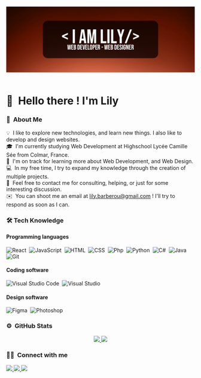 ![Lily's Banner](https://raw.githubusercontent.com/Nahay/Nahay/master/assets/LilyBanner.png)&nbsp;

# 👋&nbsp; Hello there ! I'm Lily

### 📌&nbsp; About Me

💡&nbsp; I like to explore new technologies, and learn new things. I also like to develop and design websites.\
🎓&nbsp; I'm currently studying Web Development at Highschool Lycée Camille Sée from Colmar, France.\
🌱&nbsp; I'm on track for learning more about Web Development, and Web Design.\
💻&nbsp; In my free time, I try to expand my knowledge through the creation of multiple projects.\
💬&nbsp; Feel free to contact me for consulting, helping, or just for some interesting discussion.\
✉️&nbsp; You can shoot me an email at lily.barberou@gmail.com ! I'll try to respond as soon as I can.

### 🛠 Tech Knowledge

#### Programming languages
![React](https://img.shields.io/badge/React-20232A?style=for-the-badge&logo=react&logoColor=61DAFB)&nbsp;
![JavaScript](https://img.shields.io/badge/JavaScript-323330?style=for-the-badge&logo=javascript&logoColor=F7DF1E)&nbsp;
![HTML](https://img.shields.io/badge/HTML5-E34F26?style=for-the-badge&logo=html5&logoColor=white)&nbsp;
![CSS](https://img.shields.io/badge/CSS3-1572B6?style=for-the-badge&logo=css3&logoColor=white)&nbsp;
![Php](https://img.shields.io/badge/PHP-777BB4?style=for-the-badge&logo=php&logoColor=white)&nbsp;
![Python](https://img.shields.io/badge/Python-FFD43B?style=for-the-badge&logo=python&logoColor=darkgreen)&nbsp;
![C#](https://img.shields.io/badge/C%23-239120?style=for-the-badge&logo=c-sharp&logoColor=white)&nbsp;
![Java](https://img.shields.io/badge/Java-ED8B00?style=for-the-badge&logo=java&logoColor=white)&nbsp;
![Git](https://img.shields.io/badge/GIT-E44C30?style=for-the-badge&logo=git&logoColor=white)&nbsp;

#### Coding software
![Visual Studio Code](https://img.shields.io/badge/Visual_Studio_Code-0078D4?style=for-the-badge&logo=visual%20studio%20code&logoColor=white)&nbsp;
![Visual Studio](https://img.shields.io/badge/Visual_Studio-5C2D91?style=for-the-badge&logo=visual%20studio&logoColor=white)&nbsp;

#### Design software
![Figma](https://img.shields.io/badge/Figma-F24E1E?style=for-the-badge&logo=figma&logoColor=white)&nbsp;
![Photoshop](https://img.shields.io/badge/Adobe%20Photoshop-31A8FF?style=for-the-badge&logo=Adobe%20Photoshop&logoColor=black)&nbsp;

### ⚙️&nbsp; GitHub Stats

<p align="center">
    <a href="https://github.com/Nahay">
        <img height="180em" src="https://github-readme-stats-eight-theta.vercel.app/api?username=Nahay&show_icons=true&theme=tokyonight&include_all_commits=true&count_private=true"/>
        <img height="180em" src="https://github-readme-stats-eight-theta.vercel.app/api/top-langs/?username=Nahay&layout=compact&langs_count=8&theme=tokyonight"/>
    </a>
</p>

### 🤝🏻&nbsp; Connect with me

<p>
    <a href="https://www.lilyb.netlify.app">
        <img src="https://img.shields.io/badge/lilyb.netlify.app-4285F4?style=for-the-badge&logo=Google-chrome&logoColor=white"/>
    </a>
    <a href="https://www.linkedin.com/in/lily-barberou-1b2b65221/"/>
        <img src="https://img.shields.io/badge/Lily%20BARBEROU-0077B5?style=for-the-badge&logo=linkedin&logoColor=white"/>
    </a>
    <img src="https://img.shields.io/badge/Lily%237476-7289DA?style=for-the-badge&logo=discord&logoColor=white"/>
</p>
